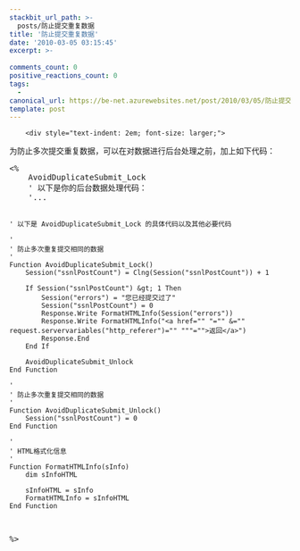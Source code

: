 ```yaml
---
stackbit_url_path: >-
  posts/防止提交重复数据
title: '防止提交重复数据'
date: '2010-03-05 03:15:45'
excerpt: >-
  
comments_count: 0
positive_reactions_count: 0
tags: 
  - 
canonical_url: https://be-net.azurewebsites.net/post/2010/03/05/防止提交重复数据
template: post
---
```


        <div style="text-indent: 2em; font-size: larger;">
<p>为防止多次提交重复数据，可以在对数据进行后台处理之前，加上如下代码：</p>
<pre style="text-indent: 0;" class="brush: vb">&lt;%
    AvoidDuplicateSubmit_Lock
    ' 以下是你的后台数据处理代码：
    '...




    ' 以下是 AvoidDuplicateSubmit_Lock 的具体代码以及其他必要代码

    '
    ' 防止多次重复提交相同的数据
    '
    Function AvoidDuplicateSubmit_Lock()
        Session("ssnlPostCount") = Clng(Session("ssnlPostCount")) + 1
        
        If Session("ssnlPostCount") &gt; 1 Then
            Session("errors") = "您已经提交过了"
            Session("ssnlPostCount") = 0
            Response.Write FormatHTMLInfo(Session("errors"))
            Response.Write FormatHTMLInfo("<a href="" "="" &="" request.servervariables("http_referer")="" """="">返回</a>")
            Response.End
        End If
        
        AvoidDuplicateSubmit_Unlock
    End Function
    
    '
    ' 防止多次重复提交相同的数据
    '
    Function AvoidDuplicateSubmit_Unlock()
        Session("ssnlPostCount") = 0
    End Function

    '
    ' HTML格式化信息
    '
    Function FormatHTMLInfo(sInfo)
        dim sInfoHTML
        
        sInfoHTML = sInfo
        FormatHTMLInfo = sInfoHTML
    End Function
%&gt;
</pre>
</div>
      